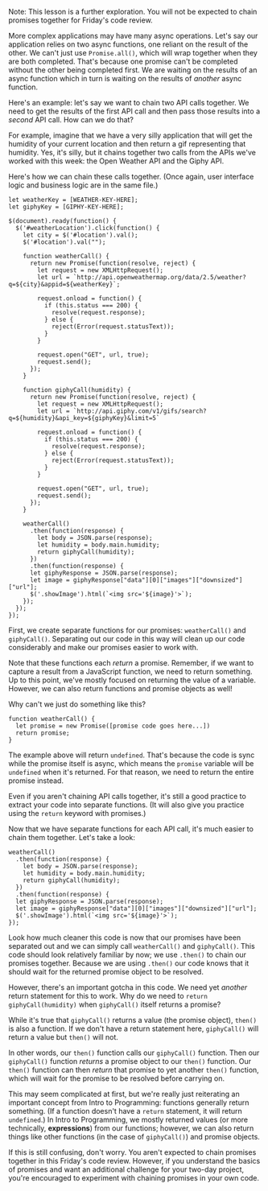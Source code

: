 Note: This lesson is a further exploration. You will not be expected to chain promises together for Friday's code review.

More complex applications may have many async operations. Let's say our application relies on two async functions, one reliant on the result of the other. We can't just use `Promise.all()`, which will wrap together when they are both completed. That's because one promise can't be completed without the other being completed first. We are waiting on the results of an async function which in turn is waiting on the results of _another_ async function.

Here's an example: let's say we want to chain two API calls together. We need to get the results of the first API call and then pass those results into a _second_ API call. How can we do that?

For example, imagine that we have a very silly application that will get the humidity of your current location and then return a gif representing that humidity. Yes, it's silly, but it chains together two calls from the APIs we've worked with this week: the Open Weather API and the Giphy API.

Here's how we can chain these calls together. (Once again, user interface logic and business logic are in the same file.)

```
let weatherKey = [WEATHER-KEY-HERE];
let giphyKey = [GIPHY-KEY-HERE];

$(document).ready(function() {
  $('#weatherLocation').click(function() {
    let city = $('#location').val();
    $('#location').val("");

    function weatherCall() {
      return new Promise(function(resolve, reject) {
        let request = new XMLHttpRequest();
        let url = `http://api.openweathermap.org/data/2.5/weather?q=${city}&appid=${weatherKey}`;

        request.onload = function() {
          if (this.status === 200) {
            resolve(request.response);
          } else {
            reject(Error(request.statusText));
          }
        }

        request.open("GET", url, true);
        request.send();
      });
    }

    function giphyCall(humidity) {
      return new Promise(function(resolve, reject) {
        let request = new XMLHttpRequest();
        let url = `http://api.giphy.com/v1/gifs/search?q=${humidity}&api_key=${giphyKey}&limit=5`

        request.onload = function() {
          if (this.status === 200) {
            resolve(request.response);
          } else {
            reject(Error(request.statusText));
          }
        }

        request.open("GET", url, true);
        request.send();
      });
    }

    weatherCall()
      .then(function(response) {
        let body = JSON.parse(response);
        let humidity = body.main.humidity;
        return giphyCall(humidity);
      })
      .then(function(response) {
      let giphyResponse = JSON.parse(response);
      let image = giphyResponse["data"][0]["images"]["downsized"]["url"];
      $('.showImage').html(`<img src='${image}'>`);
    });
  });
});
```

First, we create separate functions for our promises: `weatherCall()` and `giphyCall()`. Separating out our code in this way will clean up our code considerably and make our promises easier to work with.

Note that these functions each _return_ a promise. Remember, if we want to capture a result from a JavaScript function, we need to return something. Up to this point, we've mostly focused on returning the value of a variable. However, we can also return functions and promise objects as well!

Why can't we just do something like this?

```
function weatherCall() {
  let promise = new Promise([promise code goes here...])
  return promise;
}
```

The example above will return `undefined`. That's because the code is sync while the promise itself is async, which means the `promise` variable will be `undefined` when it's returned. For that reason, we need to return the entire promise instead.

Even if you aren't chaining API calls together, it's still a good practice to extract your code into separate functions. (It will also give you practice using the `return` keyword with promises.)

Now that we have separate functions for each API call, it's much easier to chain them together. Let's take a look:

```
weatherCall()
  .then(function(response) {
    let body = JSON.parse(response);
    let humidity = body.main.humidity;
    return giphyCall(humidity);
  })
  .then(function(response) {
  let giphyResponse = JSON.parse(response);
  let image = giphyResponse["data"][0]["images"]["downsized"]["url"];
  $('.showImage').html(`<img src='${image}'>`);
});
```

Look how much cleaner this code is now that our promises have been separated out and we can simply call `weatherCall()` and `giphyCall()`. This code should look relatively familiar by now; we use `.then()` to chain our promises together. Because we are using `.then()` our code knows that it should wait for the returned promise object to be resolved.

However, there's an important gotcha in this code. We need yet _another_ return statement for this to work. Why do we need to `return giphyCall(humidity)` when `giphyCall()` itself returns a promise?

While it's true that `giphyCall()` returns a value (the promise object), `then()` is also a function. If we don't have a return statement here, `giphyCall()` will return a value but `then()` will not.

In other words, our `then()` function calls our `giphyCall()` function. Then our `giphyCall()` function _returns_ a promise object to our `then()` function. Our `then()` function can then _return_ that promise to yet another `then()` function, which will wait for the promise to be resolved before carrying on.

This may seem complicated at first, but we're really just reiterating an important concept from Intro to Programming: functions generally return something. (If a function doesn't have a `return` statement, it will return `undefined`.) In Intro to Programming, we mostly returned values (or more technically, **expressions**) from our functions; however, we can also return things like other functions (in the case of `giphyCall()`) and promise objects.

If this is still confusing, don't worry. You aren't expected to chain promises together in this Friday's code review. However, if you understand the basics of promises and want an additional challenge for your two-day project, you're encouraged to experiment with chaining promises in your own code.
